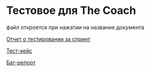 # Тестовое для The Coach

файл откроется при нажатии на название документа


[Отчет о тестировании за спринт](./Отчет.pdf)


[Тест-кейс](./Тест-кейс.pdf)


[Баг-репорт](./баг-репорт.pdf)

